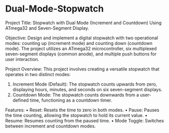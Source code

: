 # Dual-Mode-Stopwatch
Project Title:
Stopwatch with Dual Mode (Increment and Countdown) Using ATmega32 and Seven-Segment Display.

Objective:
Design and implement a digital stopwatch with two operational modes:
counting up (increment mode) and counting down (countdown mode).
The project utilizes an ATmega32 microcontroller, six multiplexed seven-segment displays (common anode), and multiple push buttons for user interaction.

Project Overview:
This project involves creating a versatile stopwatch that operates in two distinct modes:
1. Increment Mode (Default): The stopwatch counts upwards from zero, displaying hours, minutes, and seconds on six seven-segment displays.
2. Countdown Mode: The stopwatch counts downwards from a user-defined time, functioning as a countdown timer.

Features:
• Reset: Resets the time to zero in both modes.
• Pause: Pauses the time counting, allowing the stopwatch to hold its current value.
• Resume: Resumes counting from the paused time.
• Mode Toggle: Switches between increment and countdown modes.
